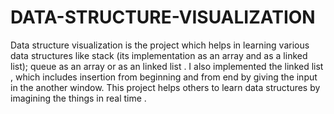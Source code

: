 # DATA-STRUCTURE-VISUALIZATION
Data structure visualization is the project which helps in learning various data structures like stack (its implementation as an array and as a linked list); queue as an array or as an linked list . I also implemented the linked list , which includes insertion from beginning and from end by giving the input in the another window. This project helps others to learn data structures by imagining the things in real time .
